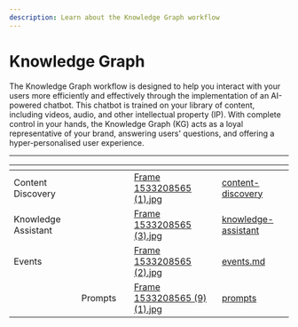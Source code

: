```yaml
---
description: Learn about the Knowledge Graph workflow
---
```


# Knowledge Graph

The Knowledge Graph workflow is designed to help you interact with your users more efficiently and effectively through the implementation of an AI-powered chatbot. This chatbot is trained on your library of content, including videos, audio, and other intellectual property (IP).  With complete control in your hands, the Knowledge Graph (KG) acts as a loyal representative of your brand, answering users' questions, and offering a hyper-personalised user experience.



***

<table data-view="cards"><thead><tr><th></th><th></th><th></th><th data-hidden data-card-cover data-type="files"></th><th data-hidden data-card-target data-type="content-ref"></th></tr></thead><tbody><tr><td>Content Discovery</td><td></td><td></td><td><a href="../../../.gitbook/assets/Frame 1533208565 (1).jpg">Frame 1533208565 (1).jpg</a></td><td><a href="content-discovery/">content-discovery</a></td></tr><tr><td>Knowledge Assistant </td><td></td><td></td><td><a href="../../../.gitbook/assets/Frame 1533208565 (3).jpg">Frame 1533208565 (3).jpg</a></td><td><a href="knowledge-assistant/">knowledge-assistant</a></td></tr><tr><td>Events </td><td></td><td></td><td><a href="../../../.gitbook/assets/Frame 1533208565 (2).jpg">Frame 1533208565 (2).jpg</a></td><td><a href="events.md">events.md</a></td></tr><tr><td></td><td>Prompts</td><td></td><td><a href="../../../.gitbook/assets/Frame 1533208565 (9) (1).jpg">Frame 1533208565 (9) (1).jpg</a></td><td><a href="configuring-the-knowledge-graph-banks/prompts/">prompts</a></td></tr></tbody></table>
